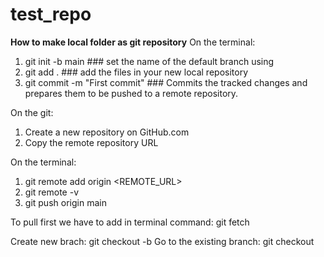 # test_repo
**How to make local folder as git repository**
On the terminal:
  1. git init -b main                ### set the name of the default branch using
  2. git add .                       ### add the files in your new local repository
  3. git commit -m "First commit"    ### Commits the tracked changes and prepares them to be pushed to a remote repository.

On the git:
  1. Create a new repository on GitHub.com
  2. Copy the remote repository URL

On the terminal:
  1. git remote add origin <REMOTE_URL>
  2. git remote -v
  3. git push origin main


To pull first we have to add in terminal command: git fetch

Create new brach: git checkout -b <BRANH NAME>
Go to the existing branch: git checkout <BRANCH NAME>

  


